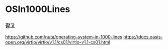 # OSIn1000Lines


### 참고
https://github.com/nuta/operating-system-in-1000-lines
https://docs.oasis-open.org/virtio/virtio/v1.1/cs01/virtio-v1.1-cs01.html

